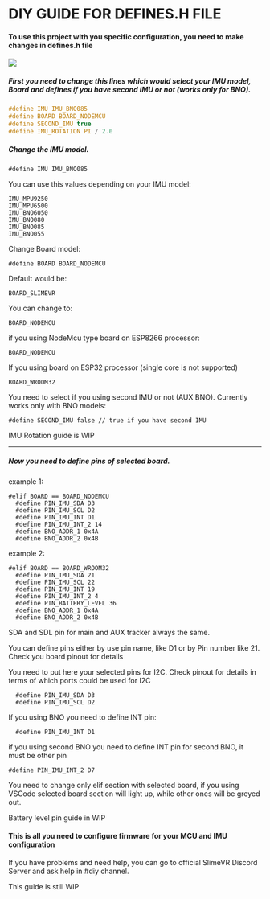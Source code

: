 

# DIY GUIDE FOR DEFINES.H FILE



#### To use this project with you specific configuration,  you need to make changes in defines.h file



![](https://i.imgur.com/QWwc7kH.png)





##### First you need to change this lines which would select your IMU model, Board and defines if you have second IMU or not (works only for BNO).

```c
#define IMU IMU_BNO085
#define BOARD BOARD_NODEMCU   
#define SECOND_IMU true
#define IMU_ROTATION PI / 2.0
```





##### Change the IMU model.

```
#define IMU IMU_BNO085
```



You can use this values depending on your IMU model:

```
IMU_MPU9250 
IMU_MPU6500 
IMU_BNO6050
IMU_BNO080
IMU_BNO085
IMU_BNO055
```



Change Board model:

``` 
#define BOARD BOARD_NODEMCU
```



Default would be:

``` 
BOARD_SLIMEVR
```



You can change to:

```
BOARD_NODEMCU
```



if you using NodeMcu type board on ESP8266 processor:

```
BOARD_NODEMCU
```





If you using board on ESP32 processor (single core is not supported)

``` 
BOARD_WROOM32
```



You need to select if you using second IMU or not (AUX BNO). Currently works only with BNO models:

```
#define SECOND_IMU false // true if you have second IMU
```



IMU Rotation guide is WIP



____

##### Now you need to define pins of selected board.

example 1:

``` 
#elif BOARD == BOARD_NODEMCU
  #define PIN_IMU_SDA D3
  #define PIN_IMU_SCL D2
  #define PIN_IMU_INT D1
  #define PIN_IMU_INT_2 14
  #define BNO_ADDR_1 0x4A
  #define BNO_ADDR_2 0x4B
```

example 2:

```
#elif BOARD == BOARD_WROOM32
  #define PIN_IMU_SDA 21
  #define PIN_IMU_SCL 22
  #define PIN_IMU_INT 19
  #define PIN_IMU_INT_2 4
  #define PIN_BATTERY_LEVEL 36
  #define BNO_ADDR_1 0x4A
  #define BNO_ADDR_2 0x4B
```



SDA and SDL pin for main and AUX tracker always the same.

You can define pins either by use pin name, like D1 or by Pin number like 21. Check you board pinout for details



You need to put here your selected pins for I2C. Check pinout for details in terms of which ports could be used for I2C

```
  #define PIN_IMU_SDA D3
  #define PIN_IMU_SCL D2
```





If you using BNO you need to define INT pin:

```
  #define PIN_IMU_INT D1
```

if you using second BNO you need to define INT pin for second BNO, it must be other pin

```
#define PIN_IMU_INT_2 D7
```



You need to change only elif section with selected board, if you using VSCode selected board section will light up, while other ones will be greyed out.



Battery level pin guide in WIP



#### This is all you need to configure firmware for your MCU and IMU configuration

If you have problems and need help, you can go to official SlimeVR Discord Server [](https://discord.gg/TEWhH5MaeK) and ask help in #diy channel.



This guide is still WIP







